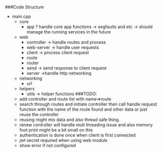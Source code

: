 ###Code Structure
* main.cpp
  * core
    * app ? handle core app functions -> segfaults and etc -> should manage the running services in the future
  * web
    * controller -> handle routes and process
    * web-server -> handle user requests
    * client -> process client request
    * route
    * router
    * send -> send response to client request
    * server ->handle http networking
  * networking
    * url
  * helpers
    * utils -> helper functions
###TODO: 
  * add controller and route list with name=>route
  * search through routes and initiate controller then call handle request function with the name of the route found and other data or just reuse the controller
  * reusing might mix data and also thread safe thing.
  * renew controller will handle mult threading issue and also memory foot print might be a bit small on this
  * authentication is done once when client is first connected
  * jwt secret required when using web module
  * show error if not configured

